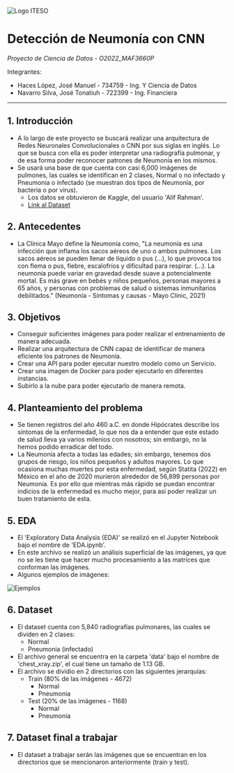 ![Logo ITESO](https://www.iteso.mx/image/journal/article?img_id=32346729&t=1662138449889)
# Detección de Neumonía con CNN
*Proyecto de Ciencia de Datos - O2022_MAF3660P*

Integrantes:
- Haces López, José Manuel - 734759 - Ing. Y Ciencia de Datos
- Navarro Silva, José Tonatiuh - 722399 - Ing. Financiera
____________________

## 1. Introducción
- A lo largo de este proyecto se buscará realizar una arquitectura de Redes Neuronales Convolucionales o CNN por sus siglas en inglés. Lo que se busca con ella es poder interpretar una radiografía pulmonar, y de esa forma poder reconocer patrones de Neumonía en los mismos.
- Se usará una base de que cuenta con casi 6,000 imágenes de pulmones, las cuales se identifican en 2 clases, Normal o no infectado y Pneumonia o infectado (se muestran dos tipos de Neumonía, por bacteria o por virus).
  - Los datos se obtuvieron de Kaggle, del usuario 'Alif Rahman'. 
  - [Link al Dataset](https://www.kaggle.com/datasets/alifrahman/chestxraydataset?resource=download)

## 2. Antecedentes
- La Clinica Mayo define la Neumonía como, "La neumonía es una infección que inflama los sacos aéreos de uno o ambos pulmones. Los sacos aéreos se pueden llenar de líquido o pus (...), lo que provoca tos con flema o pus, fiebre, escalofríos y dificultad para respirar. (...). La neumonía puede variar en gravedad desde suave a potencialmente mortal. Es más grave en bebés y niños pequeños, personas mayores a 65 años, y personas con problemas de salud o sistemas inmunitarios debilitados." (Neumonía - Síntomas y causas - Mayo Clinic, 2021)

## 3. Objetivos
- Conseguir suficientes imágenes para poder realizar el entrenamiento de manera adecuada.
- Realizar una arquitectura de CNN capaz de identificar de manera eficiente los patrones de Neumonía.
- Crear una API para poder ejecutar nuestro modelo como un Servicio.
- Crear una imagen de Docker para poder ejecutarlo en diferentes instancias.
- Subirlo a la nube para poder ejecutarlo de manera remota.


## 4. Planteamiento del problema
- Se tienen registros del año 460 a.C. en donde Hipócrates describe los síntomas de la enfermedad, lo que nos da a entender que este estado de salud lleva ya varios milenios con nosotros; sin embargo, no la hemos podido erradicar del todo.
- La Neumonía afecta a todas las edades; sin embargo, tenemos dos grupos de riesgo, los niños pequeños y adultos mayores. Lo que ocasiona muchas muertes por esta enfermedad, según Statita (2022) en México en el año de 2020 murieron alrededor de 56,899 personas por Neumonía. Es por ello que mientras más rápido se puedan encontrar indicios de la enfermedad es mucho mejor, para así poder realizar un buen tratamiento de esta.


## 5. EDA
- El 'Exploratory Data Analysis (EDA)' se realizó en el Jupyter Notebook bajo el nombre de 'EDA.ipynb'.
- En este archivo se realizó un análisis superficial de las imágenes, ya que no se les tiene que hacer mucho procesamiento a las matrices que conforman las imágenes.
- Algunos ejemplos de imágenes:


![Ejemplos](https://www.googleapis.com/download/storage/v1/b/kaggle-user-content/o/inbox%2F4298011%2F092cd8598575c60c27fedad4d7998e66%2FjZqpV51.png?generation=1600531874588151&alt=media)

## 6. Dataset
- El dataset cuenta con 5,840 radiografías pulmonares, las cuales se dividen en 2 clases:
  - Normal
  - Pneumonia (infectado)
- El archivo general se encuentra en la carpeta 'data' bajo el nombre de 'chest_xray.zip', el cual tiene un tamaño de 1.13 GB.
- El archivo se dividio en 2 directorios con las siguientes jerarquías:
  - Train (80% de las imágenes - 4672)
    - Normal
    - Pneumonia
  - Test (20% de las imágenes - 1168)
    - Normal
    - Pneumonia 


## 7. Dataset final a trabajar
- El dataset a trabajar serán las imágenes que se encuentran en los directorios que se mencionaron anteriormente (train y test).

